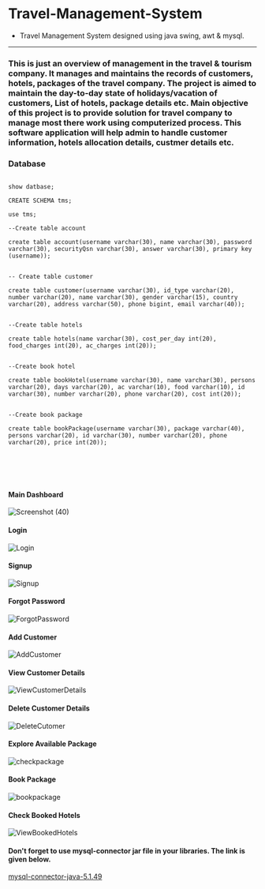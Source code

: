 # Travel-Management-System


* Travel Management System designed using java swing, awt &amp; mysql.

---

### This is just an overview of management in the travel & tourism company. It manages and maintains the records of customers, hotels, packages of the travel company. The project is aimed to maintain the day-to-day state of holidays/vacation of customers, List of hotels, package details etc. Main objective of this project is to provide solution for travel company to manage most there work using computerized process. This software application will help admin to handle customer information, hotels allocation details, custmer details etc.


### Database


```

show datbase;

CREATE SCHEMA tms;

use tms;

--Create table account

create table account(username varchar(30), name varchar(30), password varchar(30), securityQsn varchar(30), answer varchar(30), primary key (username));


-- Create table customer

create table customer(username varchar(30), id_type varchar(20), number varchar(20), name varchar(30), gender varchar(15), country varchar(20), address varchar(50), phone bigint, email varchar(40));


--Create table hotels

create table hotels(name varchar(30), cost_per_day int(20), food_charges int(20), ac_charges int(20)); 


--Create book hotel

create table bookHotel(username varchar(30), name varchar(30), persons varchar(20), days varchar(20), ac varchar(10), food varchar(10), id varchar(30), number varchar(20), phone varchar(20), cost int(20));


--Create book package

create table bookPackage(username varchar(30), package varchar(40), persons varchar(20), id varchar(30), number varchar(20), phone varchar(20), price int(20));






```
#### Main Dashboard
![Screenshot (40)](https://user-images.githubusercontent.com/82214263/124360823-7ba3fc80-dc49-11eb-8431-ca00e0f76162.png)


#### Login
![Login](https://user-images.githubusercontent.com/82214263/124362202-2cfa6080-dc51-11eb-8408-a351af7a9549.PNG)


#### Signup
![Signup](https://user-images.githubusercontent.com/82214263/124362208-397eb900-dc51-11eb-9b4d-2c1205b047d3.PNG)

#### Forgot Password
![ForgotPassword](https://user-images.githubusercontent.com/82214263/124362373-07ba2200-dc52-11eb-9e02-9226ec6a4dfd.PNG)


#### Add Customer
![AddCustomer](https://user-images.githubusercontent.com/82214263/124362228-53200080-dc51-11eb-9396-94feae7c807f.PNG)


#### View Customer Details
![ViewCustomerDetails](https://user-images.githubusercontent.com/82214263/124362238-64690d00-dc51-11eb-90e6-eeefdbb6864a.PNG)


#### Delete Customer Details
![DeleteCutomer](https://user-images.githubusercontent.com/82214263/124362247-734fbf80-dc51-11eb-8a3d-a00189d032f5.PNG)


#### Explore Available Package
![checkpackage](https://user-images.githubusercontent.com/82214263/124362274-8f536100-dc51-11eb-84fb-47ea3d3ba583.PNG)




#### Book Package
![bookpackage](https://user-images.githubusercontent.com/82214263/124362263-82367200-dc51-11eb-8291-a82ed6ce617f.PNG)


#### Check Booked Hotels
![ViewBookedHotels](https://user-images.githubusercontent.com/82214263/124362285-a1350400-dc51-11eb-9379-ff92b63c6682.PNG)




#### Don't forget to use mysql-connector jar file in your libraries. The link is given below.

[mysql-connector-java-5.1.49](https://github.com/iamkishan067/Travel-Management-System/tree/main/dist/lib)


